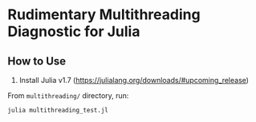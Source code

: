 # Rudimentary Multithreading Diagnostic for Julia

## How to Use

1. Install Julia v1.7 (<https://julialang.org/downloads/#upcoming_release>)

From `multithreading/` directory, run:

```julia
julia multithreading_test.jl
```
